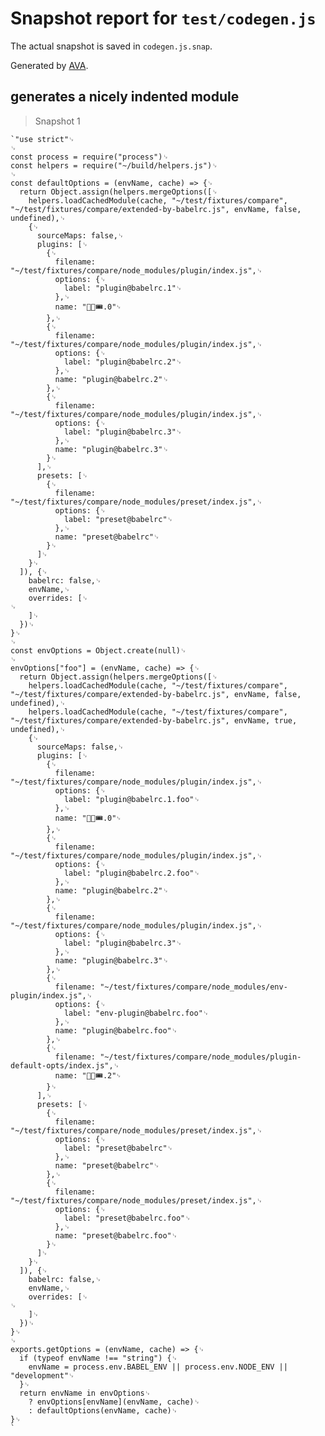 # Snapshot report for `test/codegen.js`

The actual snapshot is saved in `codegen.js.snap`.

Generated by [AVA](https://ava.li).

## generates a nicely indented module

> Snapshot 1

    `"use strict"␊
    ␊
    const process = require("process")␊
    const helpers = require("~/build/helpers.js")␊
    ␊
    const defaultOptions = (envName, cache) => {␊
      return Object.assign(helpers.mergeOptions([␊
        helpers.loadCachedModule(cache, "~/test/fixtures/compare", "~/test/fixtures/compare/extended-by-babelrc.js", envName, false, undefined),␊
        {␊
          sourceMaps: false,␊
          plugins: [␊
            {␊
              filename: "~/test/fixtures/compare/node_modules/plugin/index.js",␊
              options: {␊
                label: "plugin@babelrc.1"␊
              },␊
              name: "🤡🎪🎟.0"␊
            },␊
            {␊
              filename: "~/test/fixtures/compare/node_modules/plugin/index.js",␊
              options: {␊
                label: "plugin@babelrc.2"␊
              },␊
              name: "plugin@babelrc.2"␊
            },␊
            {␊
              filename: "~/test/fixtures/compare/node_modules/plugin/index.js",␊
              options: {␊
                label: "plugin@babelrc.3"␊
              },␊
              name: "plugin@babelrc.3"␊
            }␊
          ],␊
          presets: [␊
            {␊
              filename: "~/test/fixtures/compare/node_modules/preset/index.js",␊
              options: {␊
                label: "preset@babelrc"␊
              },␊
              name: "preset@babelrc"␊
            }␊
          ]␊
        }␊
      ]), {␊
        babelrc: false,␊
        envName,␊
        overrides: [␊
    ␊
        ]␊
      })␊
    }␊
    ␊
    const envOptions = Object.create(null)␊
    ␊
    envOptions["foo"] = (envName, cache) => {␊
      return Object.assign(helpers.mergeOptions([␊
        helpers.loadCachedModule(cache, "~/test/fixtures/compare", "~/test/fixtures/compare/extended-by-babelrc.js", envName, false, undefined),␊
        helpers.loadCachedModule(cache, "~/test/fixtures/compare", "~/test/fixtures/compare/extended-by-babelrc.js", envName, true, undefined),␊
        {␊
          sourceMaps: false,␊
          plugins: [␊
            {␊
              filename: "~/test/fixtures/compare/node_modules/plugin/index.js",␊
              options: {␊
                label: "plugin@babelrc.1.foo"␊
              },␊
              name: "🤡🎪🎟.0"␊
            },␊
            {␊
              filename: "~/test/fixtures/compare/node_modules/plugin/index.js",␊
              options: {␊
                label: "plugin@babelrc.2.foo"␊
              },␊
              name: "plugin@babelrc.2"␊
            },␊
            {␊
              filename: "~/test/fixtures/compare/node_modules/plugin/index.js",␊
              options: {␊
                label: "plugin@babelrc.3"␊
              },␊
              name: "plugin@babelrc.3"␊
            },␊
            {␊
              filename: "~/test/fixtures/compare/node_modules/env-plugin/index.js",␊
              options: {␊
                label: "env-plugin@babelrc.foo"␊
              },␊
              name: "plugin@babelrc.foo"␊
            },␊
            {␊
              filename: "~/test/fixtures/compare/node_modules/plugin-default-opts/index.js",␊
              name: "🤡🎪🎟.2"␊
            }␊
          ],␊
          presets: [␊
            {␊
              filename: "~/test/fixtures/compare/node_modules/preset/index.js",␊
              options: {␊
                label: "preset@babelrc"␊
              },␊
              name: "preset@babelrc"␊
            },␊
            {␊
              filename: "~/test/fixtures/compare/node_modules/preset/index.js",␊
              options: {␊
                label: "preset@babelrc.foo"␊
              },␊
              name: "preset@babelrc.foo"␊
            }␊
          ]␊
        }␊
      ]), {␊
        babelrc: false,␊
        envName,␊
        overrides: [␊
    ␊
        ]␊
      })␊
    }␊
    ␊
    exports.getOptions = (envName, cache) => {␊
      if (typeof envName !== "string") {␊
        envName = process.env.BABEL_ENV || process.env.NODE_ENV || "development"␊
      }␊
      return envName in envOptions␊
        ? envOptions[envName](envName, cache)␊
        : defaultOptions(envName, cache)␊
    }␊
    `

